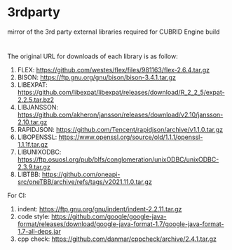 # 3rdparty
mirror of the 3rd party external libraries required for CUBRID Engine build
#
The original URL for downloads of each library is as follow:
1. FLEX: https://github.com/westes/flex/files/981163/flex-2.6.4.tar.gz
2. BISON: https://ftp.gnu.org/gnu/bison/bison-3.4.1.tar.gz
3. LIBEXPAT: https://github.com/libexpat/libexpat/releases/download/R_2_2_5/expat-2.2.5.tar.bz2
4. LIBJANSSON: https://github.com/akheron/jansson/releases/download/v2.10/jansson-2.10.tar.gz
5. RAPIDJSON: https://github.com/Tencent/rapidjson/archive/v1.1.0.tar.gz
6. LIBOPENSSL: https://www.openssl.org/source/old/1.1.1/openssl-1.1.1f.tar.gz
7. LIBUNIXODBC: https://ftp.osuosl.org/pub/blfs/conglomeration/unixODBC/unixODBC-2.3.9.tar.gz
8. LIBTBB: https://github.com/oneapi-src/oneTBB/archive/refs/tags/v2021.11.0.tar.gz

For CI:
1. indent: https://ftp.gnu.org/gnu/indent/indent-2.2.11.tar.gz
2. code style: https://github.com/google/google-java-format/releases/download/google-java-format-1.7/google-java-format-1.7-all-deps.jar
3. cpp check: https://github.com/danmar/cppcheck/archive/2.4.1.tar.gz
